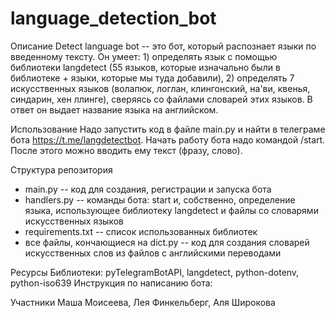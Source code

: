 # language_detection_bot

Описание
Detect language bot -- это бот, который распознает языки по введенному тексту. Он умеет: 1) определять язык с помощью библиотеки langdetect (55 языков, которые изначально были в библиотеке + языки, которые мы туда добавили), 2) определять 7 искусственных языков (волапюк, логлан, клингонский, на'ви, квенья, синдарин, хен ллинге), сверяясь со файлами словарей этих языков. В ответ он выдает название языка на английском.

Использование
Надо запустить код в файле main.py и найти в телеграме бота https://t.me/langdetectbot. Начать работу бота надо командой /start. После этого можно вводить ему текст (фразу, слово).

Структура репозитория
- main.py -- код для создания, регистрации и запуска бота
- handlers.py -- команды бота: start и, собственно, определение языка, использующее библиотеку langdetect и файлы со словарями искусственных языков
- requirements.txt -- список использованных библиотек
- все файлы, кончающиеся на dict.py -- код для создания словарей искусственных слов из файлов с английскими переводами

Ресурсы
Библиотеки: pyTelegramBotAPI, langdetect, python-dotenv, python-iso639
Инструкция по написанию бота:

Участники
Маша Моисеева, Лея Финкельберг, Аля Широкова
